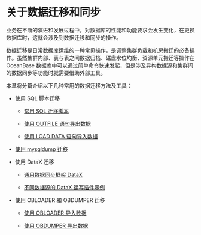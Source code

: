 # 关于数据迁移和同步

业务在不断的演进和发展过程中，对数据库的性能和功能要求会发生变化，在更换数据库时，这就会涉及到数据迁移和同步的操作。

数据迁移是日常数据库运维的一种常见操作，是调整集群负载和机房搬迁的必备操作。虽然集群内部、表与表之间数据归档、磁盘水位均衡、资源单元搬迁等操作在 OceanBase 数据库中可以通过简单命令快速发起，但是涉及异构数据源和集群间的数据同步等功能时就需要借助外部工具。

本章将分篇介绍以下几种常用的数据迁移方法及工具：

* 使用 SQL 脚本迁移

  * [常用 SQL 迁移脚本](4.migrate-data-by-using-sql-scripts/1.common-sql-migration-scripts.md)

  * [使用 OUTFILE 语句导出数据](4.migrate-data-by-using-sql-scripts/2.use-outfile-statements-to-export-data.md)

  * [使用 LOAD DATA 语句导入数据](4.migrate-data-by-using-sql-scripts/3.use-the-load-data-statement-to-import-data.md)

* [使用 mysqldump 迁移](../4.migrate-data/5.use-mysqldump-to-migrate-data.md)

* 使用 DataX 迁移

  * [通用数据同步框架 DataX](7.use-datax-to-migrate-data/1.general-purpose-data-synchronization-framework-2.md)

  * [不同数据源的 DataX 读写插件示例](7.use-datax-to-migrate-data/2.oceanbase-database-datax-read-and-write-plug-in-example.md)

* 使用 OBLOADER 和 OBDUMPER 迁移

  * [使用 OBLOADER 导入数据](6.use-obloader-and-obdumper-for-data-migration-1/1.use-obloader-to-import-data-1.md)

  * [使用 OBDUMPER 导出数据](6.use-obloader-and-obdumper-for-data-migration-1/2.use-obdumper-to-export-data-1.md)
